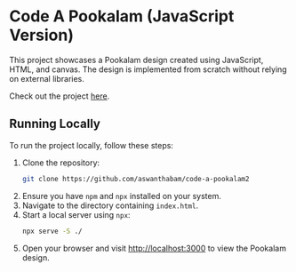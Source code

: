 # Code A Pookalam (JavaScript Version)

This project showcases a Pookalam design created using JavaScript, HTML, and canvas. The design is implemented from scratch without relying on external libraries.

Check out the project [here](https://aswanthabam.github.io/code-a-pookalam2/).
## Running Locally

To run the project locally, follow these steps:

1. Clone the repository:
   ```bash
   git clone https://github.com/aswanthabam/code-a-pookalam2
   ```
2. Ensure you have `npm` and `npx` installed on your system.
3. Navigate to the directory containing `index.html`.
4. Start a local server using `npx`:
   ```bash
   npx serve -S ./
   ```
5. Open your browser and visit [http://localhost:3000](http://localhost:3000) to view the Pookalam design.
